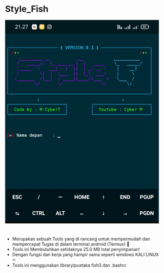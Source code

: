 # Style_Fish
![Tampilan](Data/Tampilan1.jpg)
#
* Merupakan sebuah Tools yang di rancang untuk mempermudah dan mempercepat Tugas di dalam terminal android (Termux) 🔵
* Tools ini Membutuhkan setidaknya 25.0 MB total penyimpanan!
* Dengan fungsi dan kerja yang hampir sama seperti windows KALI LINUX 🔥
* Tools ini menggunakan library/pustaka fish3 dan .bashrc
